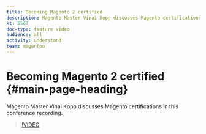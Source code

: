 ```yaml
---
title: Becoming Magento 2 certified
description: Magento Master Vinai Kopp discusses Magento certifications in this conference recording.
kt: 5567
doc-type: feature video
audience: all
activity: understand
team: magentou
---
```


# Becoming Magento 2 certified {#main-page-heading}

Magento Master Vinai Kopp discusses Magento certifications in this conference recording.

>[!VIDEO](https://video.tv.adobe.com/v/35755?quality=12&learn=on)